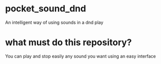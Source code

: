 # pocket_sound_dnd

An intelligent way of using sounds in a dnd play

# what must do this repository?
You can play and stop easily any sound you want using an easy interface
